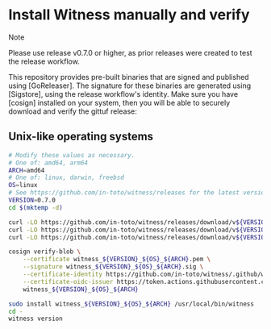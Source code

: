 # Install Witness manually and verify

> [!NOTE]
> Please use release v0.7.0 or higher, as prior releases were created to
> test the release workflow.

This repository provides pre-built binaries that are signed and published using
[GoReleaser]. The signature for these binaries are generated using [Sigstore],
using the release workflow's identity. Make sure you have [cosign] installed on
your system, then you will be able to securely download and verify the gittuf
release:

## Unix-like operating systems

```sh
# Modify these values as necessary.
# One of: amd64, arm64
ARCH=amd64
# One of: linux, darwin, freebsd
OS=linux
# See https://github.com/in-toto/witness/releases for the latest version
VERSION=0.7.0
cd $(mktemp -d)

curl -LO https://github.com/in-toto/witness/releases/download/v${VERSION}/witness_${VERSION}_${OS}_${ARCH}
curl -LO https://github.com/in-toto/witness/releases/download/v${VERSION}/witness_${VERSION}_${OS}_${ARCH}.sig
curl -LO https://github.com/in-toto/witness/releases/download/v${VERSION}/witness_${VERSION}_${OS}_${ARCH}.pem

cosign verify-blob \
    --certificate witness_${VERSION}_${OS}_${ARCH}.pem \
    --signature witness_${VERSION}_${OS}_${ARCH}.sig \
    --certificate-identity https://github.com/in-toto/witness/.github/workflows/release.yml@refs/tags/v${VERSION} \
    --certificate-oidc-issuer https://token.actions.githubusercontent.com \
    witness_${VERSION}_${OS}_${ARCH}

sudo install witness_${VERSION}_${OS}_${ARCH} /usr/local/bin/witness
cd -
witness version
```
